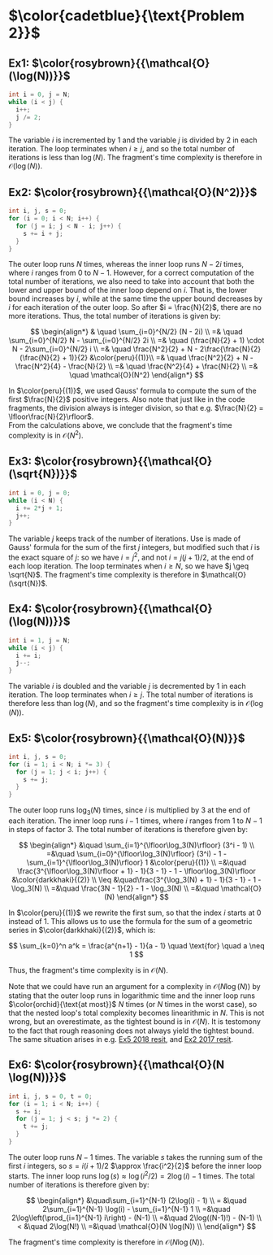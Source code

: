 # $\color{cadetblue}{\text{Problem 2}}$

## Ex1: $\color{rosybrown}{{\mathcal{O}(\log(N))}}$

```c
int i = 0, j = N;
while (i < j) {
  i++;
  j /= 2;
}
```

The variable $i$ is incremented by $1$ and the variable $j$ is divided by $2$ in each iteration. The loop terminates when $i \geq j$, and so the total number of iterations is less than $\log(N)$. The fragment's time complexity is therefore in $\mathcal{O}(\log(N))$.

## Ex2: $\color{rosybrown}{{\mathcal{O}(N^2)}}$

```c
int i, j, s = 0;
for (i = 0; i < N; i++) {
  for (j = i; j < N - i; j++) {
    s += i + j;
  }
}
```

The outer loop runs $N$ times, whereas the inner loop runs $N - 2i$ times, where $i$ ranges from $0$ to $N - 1$. However, for a correct computation of the total number of iterations, we also need to take into account that both the lower and upper bound of the inner loop depend on $i$. That is, the lower bound increases by $i$, while at the same time the upper bound decreases by $i$ for each iteration of the outer loop. So after $i = \frac{N}{2}$, there are no more iterations. Thus, the total number of iterations is given by:

$$
\begin{align*}
  & \quad \sum_{i=0}^{N/2} (N - 2i) \\
  =& \quad \sum_{i=0}^{N/2} N - \sum_{i=0}^{N/2} 2i \\
  =& \quad (\frac{N}{2} + 1) \cdot N - 2\sum_{i=0}^{N/2} i \\
  =& \quad \frac{N^2}{2} + N - 2\frac{\frac{N}{2}(\frac{N}{2} + 1)}{2} &\color{peru}{(1)}\\
  =& \quad \frac{N^2}{2} + N - \frac{N^2}{4} - \frac{N}{2} \\
  =& \quad \frac{N^2}{4} + \frac{N}{2} \\
  =& \quad \mathcal{O}(N^2)
\end{align*}
$$

In $\color{peru}{(1)}$, we used Gauss' formula to compute the sum of the first $\frac{N}{2}$ positive integers. Also note that just like in the code fragments, the division always is integer division, so that e.g. $\frac{N}{2} = \lfloor\frac{N}{2}\rfloor$.  
From the calculations above, we conclude that the fragment's time complexity is in $\mathcal{O}(N^2)$.

## Ex3: $\color{rosybrown}{{\mathcal{O}(\sqrt{N})}}$

```c
int i = 0, j = 0;
while (i < N) {
  i += 2*j + 1;
  j++;
}
```

The variable $j$ keeps track of the number of iterations. Use is made of Gauss' formula for the sum of the first $j$ integers, but modified such that $i$ is the exact square of $j$: so we have $i = j^2$, and not $i = j(j+1)/2$, at the end of each loop iteration. The loop terminates when $i \geq N$, so we have $j \geq \sqrt{N}$. The fragment's time complexity is therefore in $\mathcal{O}(\sqrt{N})$.  

## Ex4: $\color{rosybrown}{{\mathcal{O}(\log(N))}}$

```c
int i = 1, j = N;
while (i < j) {
  i += i;
  j--;
}
```

The variable $i$ is doubled and the variable $j$ is decremented by $1$ in each iteration. The loop terminates when $i \geq j$. The total number of iterations is therefore less than $\log(N)$, and so the fragment's time complexity is in $\mathcal{O}(\log(N))$.

## Ex5: $\color{rosybrown}{{\mathcal{O}(N)}}$

```c
int i, j, s = 0;
for (i = 1; i < N; i *= 3) {
  for (j = 1; j < i; j++) {
    s += j;
  }
}
```

The outer loop runs $\log_3(N)$ times, since $i$ is multiplied by 3 at the end of each iteration. The inner loop runs $i - 1$ times, where $i$ ranges from $1$ to $N - 1$ in steps of factor 3. The total number of iterations is therefore given by:

$$
\begin{align*}
&\quad \sum_{i=1}^{\lfloor\log_3(N)\rfloor} (3^i - 1) \\
=&\quad \sum_{i=0}^{\lfloor\log_3(N)\rfloor} (3^i) - 1 - \sum_{i=1}^{\lfloor\log_3(N)\rfloor} 1 &\color{peru}{(1)} \\
=&\quad \frac{3^{\lfloor\log_3(N)\rfloor + 1} - 1}{3 - 1} - 1 - \lfloor\log_3(N)\rfloor &\color{darkkhaki}{(2)} \\
\leq &\quad\frac{3^{\log_3(N) + 1} - 1}{3 - 1} - 1 - \log_3(N) \\
=&\quad \frac{3N - 1}{2} - 1 - \log_3(N) \\
=&\quad \mathcal{O}(N)
\end{align*}
$$

In $\color{peru}{(1)}$ we rewrite the first sum, so that the index $i$ starts at $0$ instead of $1$. This allows us to use the formula for the sum of a geometric series in $\color{darkkhaki}{(2)}$, which is:

$$
\sum_{k=0}^n a^k = \frac{a^{n+1} - 1}{a - 1} \quad \text{for} \quad a \neq 1
$$

Thus, the fragment's time complexity is in $\mathcal{O}(N)$.

Note that we could have run an argument for a complexity in $\mathcal{O}(N \log(N))$ by stating that the outer loop runs in logarithmic time and the inner loop runs $\color{orchid}{\text{at most}}$ $N$ times (or $N$ times in the worst case), so that the nested loop's total complexity becomes linearithmic in $N$. This is not wrong, but an overestimate, as the tightest bound is in $\mathcal{O}(N)$. It is testomony to the fact that rough reasoning does not always yield the tightest bound. The same situation arises in e.g. [Ex5 2018 resit](https://github.com/pl3onasm/Imperative-programming/blob/main/IP-Finals/2018resit/problem2.md#ex5-colorrosybrownmathcalonlogn), and [Ex2 2017 resit](https://github.com/pl3onasm/Imperative-programming/blob/main/IP-Finals/2017resit/problem2.md#ex1-colorrosybrownmathcalon).

## Ex6: $\color{rosybrown}{{\mathcal{O}(N \log(N))}}$

```c
int i, j, s = 0, t = 0;
for (i = 1; i < N; i++) {
  s += i;
  for (j = 1; j < s; j *= 2) {
    t += j;
  }
}
```

The outer loop runs $N - 1$ times. The variable $s$ takes the running sum of the first $i$ integers, so $s = i(i+1)/2$ $\approx \frac{i^2}{2}$ before the inner loop starts. The inner loop runs $\log(s) \approx \log(i^2/2) = 2\log(i) -1$  times. The total number of iterations is therefore given by:

$$
\begin{align*}
&\quad\sum_{i=1}^{N-1} (2\log(i) - 1) \\
= &\quad 2\sum_{i=1}^{N-1} \log(i) - \sum_{i=1}^{N-1} 1 \\
=&\quad 2\log\left(\prod_{i=1}^{N-1} i\right) - (N-1) \\
=&\quad 2\log((N-1)!) - (N-1) \\
< &\quad 2\log(N!) \\
=&\quad \mathcal{O}(N \log(N)) \\
\end{align*}
$$

The fragment's time complexity is therefore in $\mathcal{O}(N \log(N))$.
